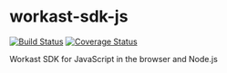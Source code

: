 # workast-sdk-js

[![Build Status](https://travis-ci.org/workast/workast-sdk-js.svg?branch=master)](https://travis-ci.org/workast/workast-sdk-js)
[![Coverage Status](https://coveralls.io/repos/github/workast/workast-sdk-js/badge.svg?branch=master)](https://coveralls.io/github/workast/workast-sdk-js?branch=master)

Workast SDK for JavaScript in the browser and Node.js

